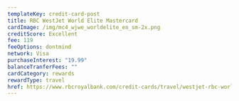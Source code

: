 ```yaml
---
templateKey: credit-card-post
title: RBC WestJet World Elite Mastercard
cardImage: /img/mc4_wjwe_worldelite_en_sm-2x.png
creditScore: Excellent
fee: 119
feeOptions: dontmind
network: Visa
purchaseInterest: "19.99"
balanceTranferFees: ""
cardCategory: rewards
rewardType: travel
href: https://www.rbcroyalbank.com/credit-cards/travel/westjet-rbc-world-elite-mastercard.html
---
```

